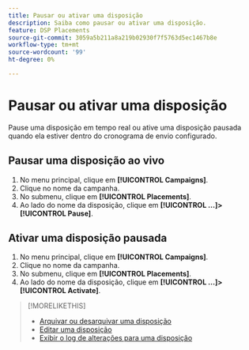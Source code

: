 ```yaml
---
title: Pausar ou ativar uma disposição
description: Saiba como pausar ou ativar uma disposição.
feature: DSP Placements
source-git-commit: 3059a5b211a8a219b02930f7f5763d5ec1467b8e
workflow-type: tm+mt
source-wordcount: '99'
ht-degree: 0%

---
```


# Pausar ou ativar uma disposição

Pause uma disposição em tempo real ou ative uma disposição pausada quando ela estiver dentro do cronograma de envio configurado.

## Pausar uma disposição ao vivo

1. No menu principal, clique em **[!UICONTROL Campaigns]**.
1. Clique no nome da campanha.
1. No submenu, clique em **[!UICONTROL Placements]**.
1. Ao lado do nome da disposição, clique em  **[!UICONTROL ...]>[!UICONTROL Pause]**.

## Ativar uma disposição pausada

1. No menu principal, clique em **[!UICONTROL Campaigns]**.
1. Clique no nome da campanha.
1. No submenu, clique em **[!UICONTROL Placements]**.
1. Ao lado do nome da disposição, clique em  **[!UICONTROL ...]>[!UICONTROL Activate]**.

>[!MORELIKETHIS]
>
>* [Arquivar ou desarquivar uma disposição](placement-archive-unarchive.md)
>* [Editar uma disposição](placement-edit.md)
>* [Exibir o log de alterações para uma disposição](placement-change-log.md)

